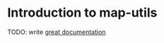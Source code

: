 # Introduction to map-utils

TODO: write [great documentation](http://jacobian.org/writing/great-documentation/what-to-write/)
